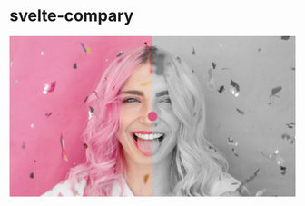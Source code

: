 # svelte-compary

![compary](https://raw.githubusercontent.com/Valexr/Compary/master/Screenshot.jpg)